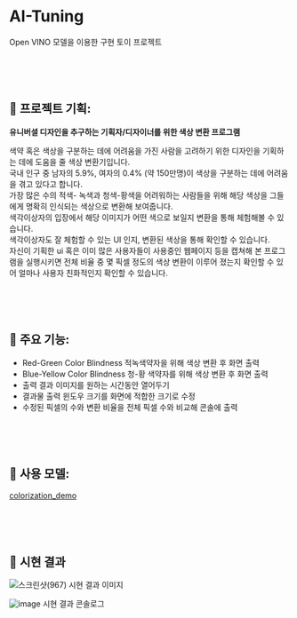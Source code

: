 
# AI-Tuning
Open VINO 모델을 이용한 구현 토이 프로젝트

<br> <br> <br> 

## 🐾 프로젝트 기획:

**유니버셜 디자인을 추구하는 기획자/디자이너를 위한 색상 변환 프로그램**

  색약 혹은 색상을 구분하는 데에 어려움을 가진 사람을 고려하기 위한 디자인을 기획하는 데에 도움을 줄 색상 변환기입니다. <br> 
국내 인구 중 남자의 5.9%, 여자의 0.4% (약 150만명)이 색상을 구분하는 데에 어려움을 겪고 있다고 합니다. <br> 
가장 많은 수의 적색- 녹색과 청색-황색을 어려워하는 사람들을 위해 해당 색상을 그들에게 명확히 인식되는 색상으로 변환해 보여줍니다.  <br> 
색각이상자의 입장에서 해당 이미지가 어떤 색으로 보일지 변환을 통해 체험해볼 수 있습니다.  <br> 
색각이상자도 잘 체험할 수 있는 UI 인지, 변환된 색상을 통해 확인할 수 있습니다. <br> 
자신이 기획한 ui 혹은 이미 많은 사용자들이 사용중인 웹페이지 등을 캡쳐해 본 프로그램을 실행시키면 전체 비율 중 몇 픽셀 정도의 색상 변환이 이루어 졌는지 확인할 수 있어 얼마나 사용자 친화적인지 확인할 수 있습니다. 

<br> <br> <br> 

## 🐾 주요 기능:

- Red-Green Color Blindness 적녹색약자을 위해 색상 변환 후 화면 출력
- Blue-Yellow Color Blindness 청-황 색약자를 위해 색상 변환 후 화면 출력 
- 출력 결과 이미지를 원하는 시간동안 열어두기
- 결과물 출력 윈도우 크기를 화면에 적합한 크기로 수정
- 수정된 픽셀의 수와 변환 비율을 전체 픽셀 수와 비교해 콘솔에 출력

<br> <br> <br> 

## 🐾 사용 모델:

[colorization_demo](https://docs.openvino.ai/2024/omz_demos_colorization_demo_python.html)

<br> <br> <br> 

## 🐾 시현 결과 
![스크린샷(967)](https://github.com/user-attachments/assets/bae34f9a-ce8c-4107-be31-8b7034a1ae64)
시현 결과 이미지 

![image](https://github.com/user-attachments/assets/f04b9831-ba7b-4d3d-af82-d635dd81987d)
시현 결과 콘솔로그 
